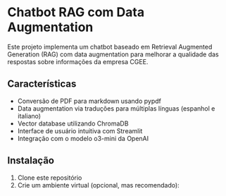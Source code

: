 # Chatbot RAG com Data Augmentation

Este projeto implementa um chatbot baseado em Retrieval Augmented Generation (RAG) com data augmentation para melhorar a qualidade das respostas sobre informações da empresa CGEE.

## Características

- Conversão de PDF para markdown usando pypdf
- Data augmentation via traduções para múltiplas línguas (espanhol e italiano)
- Vector database utilizando ChromaDB
- Interface de usuário intuitiva com Streamlit
- Integração com o modelo o3-mini da OpenAI

## Instalação

1. Clone este repositório
2. Crie um ambiente virtual (opcional, mas recomendado):
